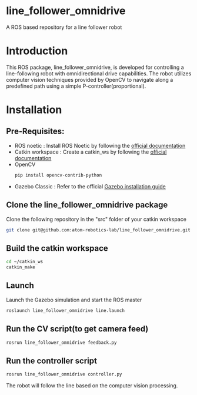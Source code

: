 # line_follower_omnidrive
A ROS based repository for a line follower robot

# Introduction
This ROS package, line_follower_omnidrive, is developed for controlling a line-following robot with omnidirectional drive capabilities. The robot utilizes computer vision techniques provided by OpenCV to navigate along a predefined path using a simple P-controller(proportional).

# Installation

## Pre-Requisites:
- ROS noetic : Install ROS Noetic by following the [official documentation](http://wiki.ros.org/noetic/Installation/Ubuntu)
- Catkin workspace : Create a catkin_ws by following the [official documentation](http://wiki.ros.org/catkin/Tutorials/create_a_workspace)
- OpenCV
  ```bash
  pip install opencv-contrib-python
  ```
- Gazebo Classic : Refer to the official [Gazebo installation guide](https://classic.gazebosim.org/tutorials?cat=guided_b&tut=guided_b1)

## Clone the line_follower_omnidrive package
Clone the following repository in the "src" folder of your catkin workspace
```bash
git clone git@github.com:atom-robotics-lab/line_follower_omnidrive.git
```
## Build the catkin workspace
```bash
cd ~/catkin_ws
catkin_make
```
## Launch
Launch the Gazebo simulation and start the ROS master
```bash
roslaunch line_follower_omnidrive line.launch
```
## Run the CV script(to get camera feed)
```bash
rosrun line_follower_omnidrive feedback.py
```
## Run the controller script
```bash
rosrun line_follower_omnidrive controller.py
```
The robot will follow the line based on the computer vision processing.
